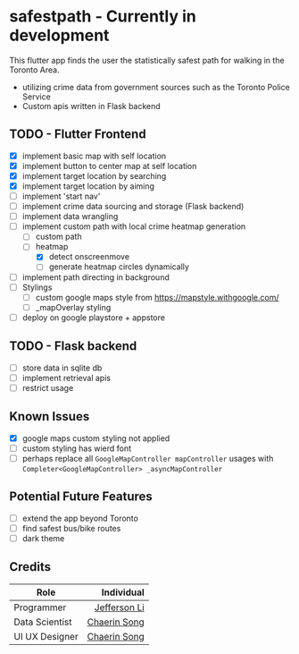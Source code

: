 # safestpath - Currently in development
This flutter app finds the user the statistically safest path for walking in the Toronto Area.
 - utilizing crime data from government sources such as the Toronto Police Service
 - Custom apis written in Flask backend
## TODO - Flutter Frontend
 - [x] implement basic map with self location
 - [x] implement button to center map at self location 
 - [x] implement target location by searching 
 - [x] implement target location by aiming
 - [ ] implement 'start nav'
 - [ ] implement crime data sourcing and storage (Flask backend)
 - [ ] implement data wrangling  
 - [ ] implement custom path with local crime heatmap generation
   - [ ] custom path
   - [ ] heatmap
     - [x] detect onscreenmove
     - [ ] generate heatmap circles dynamically 
 - [ ] implement path directing in background
 - [ ] Stylings
   - [ ] custom google maps style from https://mapstyle.withgoogle.com/
   - [ ] _mapOverlay styling
 - [ ] deploy on google playstore + appstore

## TODO - Flask backend
 - [ ] store data in sqlite db
 - [ ] implement retrieval apis
 - [ ] restrict usage

## Known Issues
 - [x] google maps custom styling not applied
 - [ ] custom styling has wierd font
 - [ ] perhaps replace all `GoogleMapController mapController` usages with `Completer<GoogleMapController> _asyncMapController`

## Potential Future Features
 - [ ] extend the app beyond Toronto
 - [ ] find safest bus/bike routes
 - [ ] dark theme
## Credits
| Role          | Individual  |
| ------------- | -----:      |
| Programmer    | [Jefferson Li](https://www.linkedin.com/in/jeffersonlii/)|
| Data Scientist| [Chaerin Song](https://www.linkedin.com/in/chaerin-song-377323123/)|
| UI UX Designer| [Chaerin Song](https://www.linkedin.com/in/chaerin-song-377323123/)|
